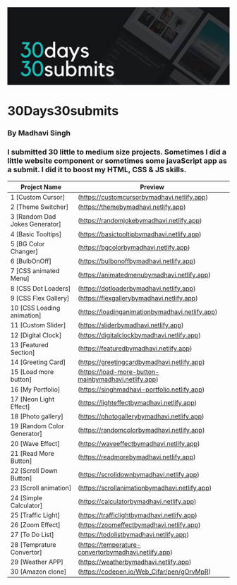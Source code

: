 <img src="./banner.png">

# 30Days30submits
### By Madhavi Singh


### I submitted 30 little to medium size projects. Sometimes I did a little website component or sometimes some javaScript app as a submit. I did it to boost my HTML, CSS & JS skills. 


| Project Name                   |               Preview                               |
| ------------------------------ | --------------------------------------------------- | 
| 1  [Custom Cursor]             |    (https://customcursorbymadhavi.netlify.app)      | 
| 2  [Theme Switcher]            |    (https://themebymadhavi.netlify.app)             | 
| 3  [Random Dad Jokes Generator]|    (https://randomjokebymadhavi.netlify.app)        |
| 4  [Basic Tooltips]            |    (https://basictooltipbymadhavi.netlify.app)      | 
| 5  [BG Color Changer]          |    (https://bgcolorbymadhavi.netlify.app)           | 
| 6  [BulbOnOff]                 |    (https://bulbonoffbymadhavi.netlify.app)         | 
| 7  [CSS animated Menu]         |    (https://animatedmenubymadhavi.netlify.app)      | 
| 8  [CSS Dot Loaders]           |    (https://dotloaderbymadhavi.netlify.app)         | 
| 9  [CSS Flex Gallery]          |    (https://flexgallerybymadhavi.netlify.app)       | 
| 10 [CSS Loading animation]     |    (https://loadinganimationbymadhavi.netlify.app)  | 
| 11 [Custom Slider]             |    (https://sliderbymadhavi.netlify.app)            | 
| 12 [Digital Clock]             |    (https://digitalclockbymadhavi.netlify.app)      | 
| 13 [Featured Section]          |    (https://featuredbymadhavi.netlify.app)          | 
| 14 [Greeting Card]             |    (https://greetingcardbymadhavi.netlify.app)      | 
| 15 [Load more button]          | (https://load-more-button-mainbymadhavi.netlify.app)| 
| 16 [My Portfolio]              |    (https://singhmadhavi-portfolio.netlify.app)     | 
| 17 [Neon Light Effect]         |    (https://lighteffectbymadhavi.netlify.app)       | 
| 18 [Photo gallery]             |    (https://photogallerybymadhavi.netlify.app)      |
| 19 [Random Color Generator]    |    (https://randomcolorbymadhavi.netlify.app)       | 
| 20 [Wave Effect]               |    (https://waveeffectbymadhavi.netlify.app)        | 
| 21 [Read More Button]          |    (https://readmorebymadhavi.netlify.app)          |
| 22 [Scroll Down Button]        |    (https://scrolldownbymadhavi.netlify.app)        | 
| 23 [Scroll animation]          |    (https://scrollanimationbymadhavi.netlify.app)   | 
| 24 [Simple Calculator]         |    (https://calculatorbymadhavi.netlify.app)        | 
| 25 [Traffic Light]             |    (https://trafficlightbymadhavi.netlify.app)      | 
| 26 [Zoom Effect]               |    (https://zoomeffectbymadhavi.netlify.app)        | 
| 27 [To Do List]                |    (https://todolistbymadhavi.netlify.app)          | 
| 28 [Temprature Convertor]      | (https://temperature-convertorbymadhavi.netlify.app)| 
| 29 [Weather APP]               |    (https://weatherbymadhavi.netlify.app)           |
| 30 [Amazon clone]              |    (https://codepen.io/Web_Cifar/pen/gOrvMpR)       | 
